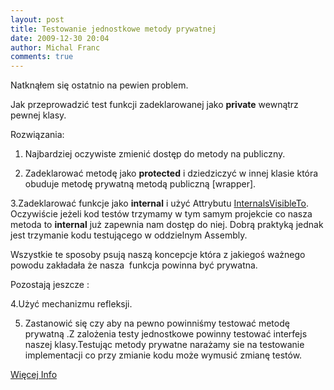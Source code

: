```yaml
---
layout: post
title: Testowanie jednostkowe metody prywatnej
date: 2009-12-30 20:04
author: Michal Franc
comments: true
---
```

Natknąłem się ostatnio na pewien problem.

Jak przeprowadzić test funkcji zadeklarowanej jako <strong>private</strong> wewnątrz pewnej klasy.

Rozwiązania:

1. Najbardziej oczywiste zmienić dostęp do metody na publiczny.

2. Zadeklarować metodę jako <strong>protected</strong> i dziedziczyć w innej klasie która obuduje metodę prywatną metodą publiczną [wrapper].

3.Zadeklarować funkcje jako <strong>internal</strong> i użyć Attrybutu <a href="http://devlicio.us/blogs/derik_whittaker/archive/2007/04/09/internalsvisibleto-testing-internal-methods-in-net-2-0.aspx">InternalsVisibleTo</a>. Oczywiście jeżeli kod testów trzymamy w tym samym projekcie co nasza metoda to <strong>internal</strong> już zapewnia nam dostęp do niej. Dobrą praktyką jednak jest trzymanie kodu testującego w oddzielnym Assembly.

Wszystkie te sposoby psują naszą koncepcje która z jakiegoś ważnego powodu zakładała że nasza  funkcja powinna być prywatna.

Pozostają jeszcze :

4.Użyć mechanizmu refleksji.

5. Zastanowić się czy aby na pewno powinniśmy testować metodę prywatną .Z zalożenia testy jednostkowe powinny testować interfejs naszej klasy.Testując metody prywatne narażamy sie na testowanie implementacji co przy zmianie kodu może wymusić zmianę testów.

<a href="http://www.codeproject.com/KB/cs/testnonpublicmembers.aspx">Więcej Info</a>
